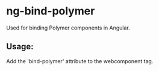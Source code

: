 # ng-bind-polymer
Used for binding Polymer components in Angular.

## Usage:
Add the 'bind-polymer' attribute to the webcomponent tag.